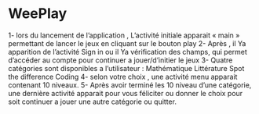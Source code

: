# WeePlay
1- lors du lancement de l’application , L’activité initiale apparait « main » permettant de lancer le jeux en cliquant sur le bouton play 
2- Après , il Ya apparition de l’activité Sign in ou il Ya vérification des champs, qui permet d’accéder au compte pour continuer a jouer/d’initier le jeux 
3- Quatre catégories sont disponibles a l’utilisateur :
Mathématique 
Littérature
Spot the difference
Coding 
4- selon votre choix , une activité menu apparait contenant 10 niveaux.
5- Après avoir terminé les 10 niveau d’une catégorie, une dernière activité apparait pour vous féliciter ou donner le choix pour soit continuer a jouer une autre catégorie ou quitter.
